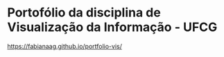 # Portofólio da disciplina de Visualização da Informação - UFCG

https://fabianaag.github.io/portfolio-vis/
